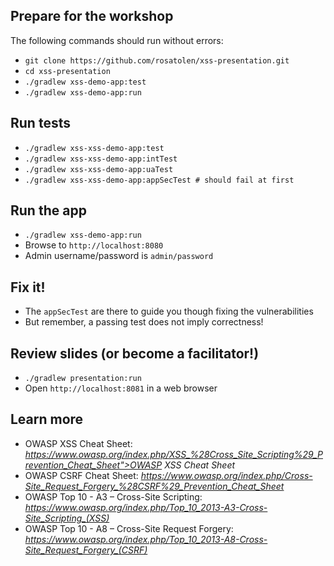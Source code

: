 
## Prepare for the workshop

The following commands should run without errors:
* `git clone https://github.com/rosatolen/xss-presentation.git`
* `cd xss-presentation`
* `./gradlew xss-demo-app:test`
* `./gradlew xss-demo-app:run`

## Run tests

* `./gradlew xss-xss-demo-app:test`
* `./gradlew xss-xss-demo-app:intTest`
* `./gradlew xss-xss-demo-app:uaTest`
* `./gradlew xss-xss-demo-app:appSecTest # should fail at first`

## Run the app

* `./gradlew xss-demo-app:run`
* Browse to `http://localhost:8080`
* Admin username/password is `admin/password`

## Fix it!
* The `appSecTest` are there to guide you though fixing the vulnerabilities
* But remember, a passing test does not imply correctness!

## Review slides (or become a facilitator!)
* `./gradlew presentation:run`
* Open `http://localhost:8081` in a web browser

## Learn more

* OWASP XSS Cheat Sheet: *https://www.owasp.org/index.php/XSS_%28Cross_Site_Scripting%29_Prevention_Cheat_Sheet">OWASP
XSS Cheat Sheet*
* OWASP CSRF Cheat Sheet: *https://www.owasp.org/index.php/Cross-Site_Request_Forgery_%28CSRF%29_Prevention_Cheat_Sheet*
* OWASP Top 10 - A3 – Cross-Site Scripting: *https://www.owasp.org/index.php/Top_10_2013-A3-Cross-Site_Scripting_(XSS)*
* OWASP Top 10 - A8 – Cross-Site Request Forgery: *https://www.owasp.org/index.php/Top_10_2013-A8-Cross-Site_Request_Forgery_(CSRF)*
